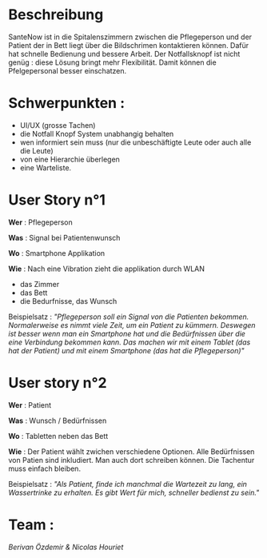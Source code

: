 # Beschreibung

SanteNow ist in die Spitalenszimmern zwischen die Pflegeperson und der Patient der in Bett liegt über die Bildschrimen kontaktieren können. Dafür hat schnelle Bedienung und bessere Arbeit. Der Notfallsknopf ist nicht genüg : diese Lösung bringt mehr Flexibilität. Damit können die Pfelgepersonal besser einschatzen.

# Schwerpunkten :

+ UI/UX (grosse Tachen)
+ die Notfall Knopf System unabhangig behalten
+ wen informiert sein muss (nur die unbeschäftigte Leute oder auch alle die Leute)
+ von eine Hierarchie überlegen
+ eine Warteliste.

# User Story n°1

**Wer** : Pflegeperson 

**Was** : Signal bei Patientenwunsch

**Wo** : Smartphone Applikation

**Wie** : Nach eine Vibration zieht die applikation durch WLAN
- das Zimmer
- das Bett
- die Bedurfnisse, das Wunsch

Beispielsatz : *"Pflegeperson soll ein Signal von die Patienten bekommen. Normalerweise es nimmt viele Zeit, um ein Patient zu kümmern. Deswegen ist besser wenn man ein Smartphone hat und die Bedürfnissen über die eine Verbindung bekommen kann. Das machen wir mit einem Tablet (das hat der Patient) und mit einem Smartphone (das hat die Pflegeperson)"*

# User story n°2

**Wer** : Patient 

**Was** : Wunsch / Bedürfnissen

**Wo** : Tabletten neben das Bett

**Wie** : Der Patient wählt zwichen verschiedene Optionen. Alle Bedürfnissen von Patien sind inkludiert.
Man auch dort schreiben können. Die Tachentur muss einfach bleiben.

Beispielsatz : *"Als Patient, finde ich manchmal die Wartezeit zu lang, ein Wassertrinke zu erhalten. Es gibt Wert für mich, schneller bedienst zu sein."*

# Team :

*Berivan Özdemir & Nicolas Houriet*
